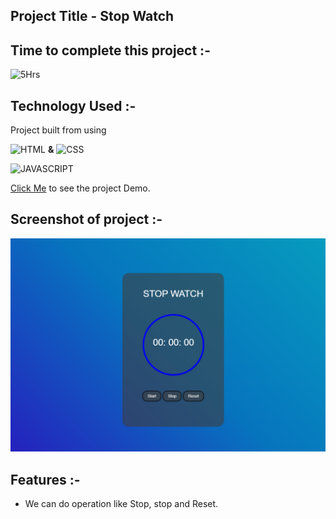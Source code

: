 ## **Project Title** - Stop Watch

##  Time to complete this project :-
![5Hrs](https://img.shields.io/badge/3-Hrs-green)


## Technology Used :-

Project  built from using

![HTML](https://img.shields.io/badge/HTML5-orange) 
**&**
![CSS](https://img.shields.io/badge/CSS3-blue)

![JAVASCRIPT](https://img.shields.io/badge/JAVASCRIPT-yellow)

[Click Me](https://stop-watch-khushal.netlify.app/) to see the project Demo.



## Screenshot of  project :-
![screenshot](./stop-watch.png)




## Features :-

- We can do operation like Stop, stop and Reset.


